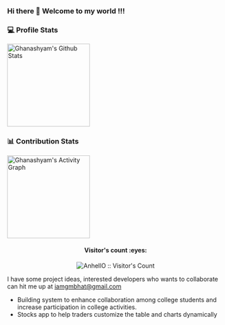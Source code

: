 ### Hi there 👋 Welcome to my world !!!

<!--
**Ghanashyam-Bhat/Ghanashyam-Bhat** is a ✨ _special_ ✨ repository because its `README.md` (this file) appears on your GitHub profile.

Here are some ideas to get you started:


- 🔭 I’m currently working on ...
- 🌱 I’m currently learning ...
- 👯 I’m looking to collaborate on ...
- 🤔 I’m looking for help with ...
- 💬 Ask me about ...
- 📫 How to reach me: ...
- 😄 Pronouns: ...
- ⚡ Fun fact: ...

-->

### 💻 Profile Stats 

<img alt="Ghanashyam's Github Stats" src="https://github-readme-stats.vercel.app/api/?username=Ghanashyam-Bhat&show_icons=true&include_all_commits=true&count_private=true&theme=react&hide_border=true&bg_color=1F222E&title_color=F85D7F&icon_color=F8D866" height="192px"/> 

### 📊 Contribution Stats 
<img alt="Ghanashyam's Activity Graph" src="https://github-readme-activity-graph.cyclic.app/graph/?username=Ghanashyam-Bhat&bg_color=1F222E&color=F8D866&line=F85D7F&point=FFFFFF&hide_border=true" height="192px"/>
  
<h4 align="center">Visitor's count :eyes:</h4>
<p align="center"><img src="https://profile-counter.glitch.me/{Ghanashyam-Bhat}/count.svg" alt="AnhellO :: Visitor's Count" /></p>

I have some project ideas, interested developers who wants to collaborate can hit me up at iamgmbhat@gmail.com
- Building system to enhance collaboration among college students and increase participation in college activities.
- Stocks app to help traders customize the table and charts dynamically
